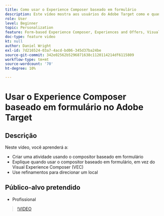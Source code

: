 ```yaml
---
title: Como usar o Experience Composer baseado em formulário
description: Este vídeo mostra aos usuários do Adobe Target como e quando usar o Experience Composer baseado em formulário.
role: User
level: Beginner
topic: Personalization
feature: Form-based Experience Composer, Experiences and Offers, Visual Experience Composer (VEC)
doc-type: feature video
kt: null
author: Daniel Wright
exl-id: 7d216524-03a7-4acd-bd06-345d37ba24be
source-git-commit: 342e02562b5296871638c1120114214df6115809
workflow-type: tm+mt
source-wordcount: '70'
ht-degree: 10%

---
```


# Usar o Experience Composer baseado em formulário no Adobe Target

## Descrição

Neste vídeo, você aprenderá a:

* Criar uma atividade usando o compositor baseado em formulário
* Explique quando usar o compositor baseado em formulário, em vez do Visual Experience Composer (VEC)
* Use refinamentos para direcionar um local

## Público-alvo pretendido

* Profissional

>[!VIDEO](https://video.tv.adobe.com/v/17390/?quality=12)
